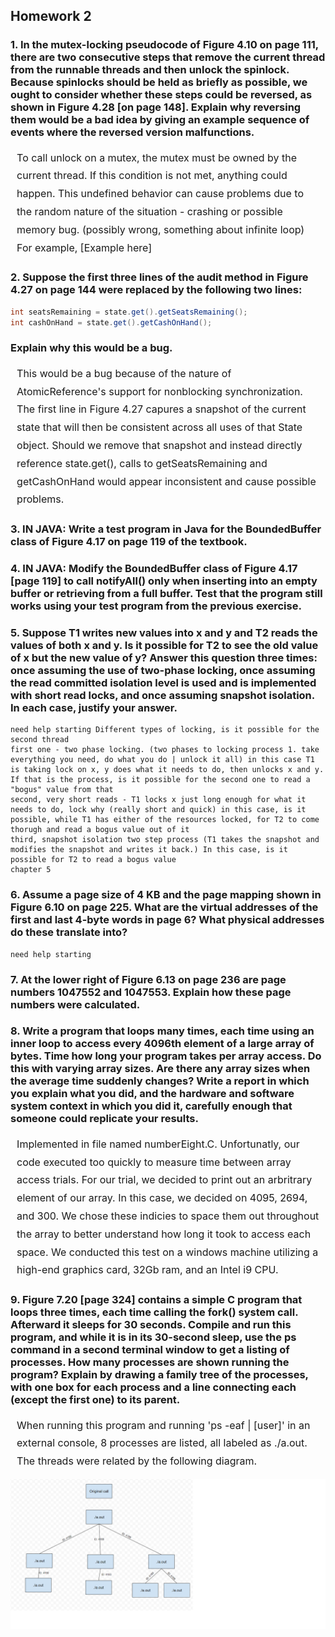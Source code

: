 ## Homework 2

### 1. In the mutex-locking pseudocode of Figure 4.10 on page 111, there are two consecutive steps that remove the current thread from the runnable threads and then unlock the spinlock. Because spinlocks should be held as briefly as possible, we ought to consider whether these steps could be reversed, as shown in Figure 4.28 [on page 148]. Explain why reversing them would be a bad idea by giving an example sequence of events where the reversed version malfunctions.

<p style = "margin:2%; font-size:16px; line-height:1.8"> To call unlock on a mutex, the mutex must be owned by the current thread. If this condition is not met, anything could happen. This undefined behavior can cause problems due to the random nature of the  situation - crashing or possible memory bug. (possibly wrong, something about infinite loop) For example, [Example here] </p>

### 2. Suppose the first three lines of the audit method in Figure 4.27 on page 144 were replaced by the following two lines:

```java
int seatsRemaining = state.get().getSeatsRemaining();
int cashOnHand = state.get().getCashOnHand();
```

### Explain why this would be a bug.

<p style = "margin:2%; font-size:16px; line-height:1.8">This would be a bug because of the nature of AtomicReference's support for nonblocking synchronization. The first line in Figure 4.27 capures a snapshot of the current state that will then be consistent across all uses of that State object. Should we remove that snapshot and instead directly reference state.get(), calls to getSeatsRemaining and getCashOnHand would appear inconsistent and cause possible problems. </p>

### 3. <b>IN JAVA:</b> Write a test program in Java for the BoundedBuffer class of Figure 4.17 on page 119 of the textbook.

<p style = "margin:2%; font-size:16px; line-height:1.8"></p>

### 4. <b>IN JAVA:</b> Modify the BoundedBuffer class of Figure 4.17 [page 119] to call notifyAll() only when inserting into an empty buffer or retrieving from a full buffer. Test that the program still works using your test program from the previous exercise.

<p style = "margin:2%; font-size:16px; line-height:1.8"></p>

### 5. Suppose T1 writes new values into x and y and T2 reads the values of both x and y. Is it possible for T2 to see the old value of x but the new value of y? Answer this question three times: once assuming the use of two-phase locking, once assuming the read committed isolation level is used and is implemented with short read locks, and once assuming snapshot isolation. In each case, justify your answer.
    need help starting Different types of locking, is it possible for the second thread 
    first one - two phase locking. (two phases to locking process 1. take everything you need, do what you do | unlock it all) in this case T1 is taking lock on x, y does what it needs to do, then unlocks x and y. If that is the process, is it possible for the second one to read a "bogus" value from that
    second, very short reads - T1 locks x just long enough for what it needs to do, lock why (really short and quick) in this case, is it possible, while T1 has either of the resources locked, for T2 to come thorugh and read a bogus value out of it
    third, snapshot isolation two step process (T1 takes the snapshot and modifies the snapshot and writes it back.) In this case, is it possible for T2 to read a bogus value
    chapter 5
### 6. Assume a page size of 4 KB and the page mapping shown in Figure 6.10 on page 225. What are the virtual addresses of the first and last 4-byte words in page 6? What physical addresses do these translate into?
    need help starting
### 7. At the lower right of Figure 6.13 on page 236 are page numbers 1047552 and 1047553. Explain how these page numbers were calculated.

<p style = "margin:2%; font-size:16px; line-height:1.8"></p>

### 8. Write a program that loops many times, each time using an inner loop to access every 4096th element of a large array of bytes. Time how long your program takes per array access. Do this with varying array sizes. Are there any array sizes when the average time suddenly changes? Write a report in which you explain what you did, and the hardware and software system context in which you did it, carefully enough that someone could replicate your results.

<p style = "margin:2%; font-size:16px; line-height:1.8">Implemented in file named numberEight.C. Unfortunatly, our code executed too quickly to measure time between array access trials. For our trial, we decided to print out an arbritrary element of our array. In this case, we decided on 4095, 2694, and 300. We chose these indicies to space them out throughout the array to better understand how long it took to access each space. We conducted this test on a windows machine utilizing a high-end graphics card, 32Gb ram, and an Intel i9 CPU. </p>

### 9. Figure 7.20 [page 324] contains a simple C program that loops three times, each time calling the fork() system call. Afterward it sleeps for 30 seconds. Compile and run this program, and while it is in its 30-second sleep, use the ps command in a second terminal window to get a listing of processes. How many processes are shown running the program? Explain by drawing a family tree of the processes, with one box for each process and a line connecting each (except the first one) to its parent.

<p style = "margin:2%; font-size:16px; line-height:1.8"> When running this program and running 'ps -eaf | [user]' in an external console, 8 processes are listed, all labeled as ./a.out. The threads were related by the following diagram.</p>

![number9](https://raw.githubusercontent.com/AdrianLearn/CMSI387-AdrianCarterJason/main/Homework/homework02/number9.png?token=AJM7Q5X5MCLI3567ZPMVJ53AKQHLQ)
